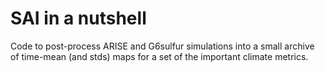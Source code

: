 # SAI in a nutshell

Code to post-process ARISE and G6sulfur simulations into a small archive of time-mean (and stds) maps for a set of the important climate metrics.
